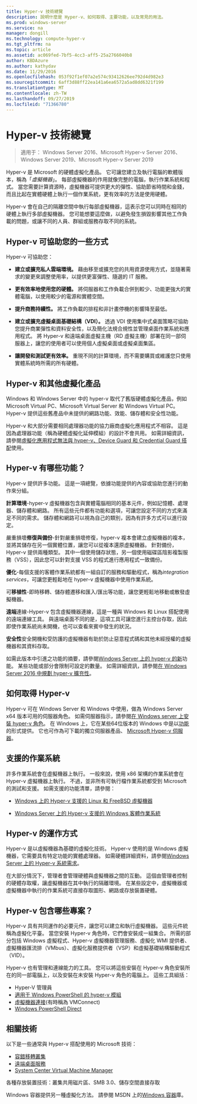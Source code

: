 ```yaml
---
title: Hyper-v 技術總覽
description: 說明什麼是 Hyper-v、如何取得、主要功能，以及常見的用法。
ms.prod: windows-server
ms.service: na
manager: dongill
ms.technology: compute-hyper-v
ms.tgt_pltfrm: na
ms.topic: article
ms.assetid: ac069fed-7bf5-4cc3-aff5-25a2766040b8
author: KBDAzure
ms.author: kathydav
ms.date: 11/29/2016
ms.openlocfilehash: 053f92f1ef07a2e574c93412626ee792d4d982e3
ms.sourcegitcommit: 6aff3d88ff22ea141a6ea6572a5ad8dd6321f199
ms.translationtype: MT
ms.contentlocale: zh-TW
ms.lasthandoff: 09/27/2019
ms.locfileid: "71366780"
---
```

# <a name="hyper-v-technology-overview"></a>Hyper-v 技術總覽

>適用于： Windows Server 2016、Microsoft Hyper-v Server 2016、Windows Server 2019、Microsoft Hyper-v Server 2019

Hyper-v 是 Microsoft 的硬體虛擬化產品。 它可讓您建立及執行電腦的軟體版本，稱為「*虛擬機器*」。 每部虛擬機器的作用就像完整的電腦，執行作業系統和程式。 當您需要計算資源時，虛擬機器可提供更大的彈性、協助節省時間和金錢，而且比起在實體硬體上執行一個作業系統，更有效率的方法是使用硬體。

Hyper-v 會在自己的隔離空間中執行每部虛擬機器，這表示您可以同時在相同的硬體上執行多部虛擬機器。 您可能想要這麼做，以避免發生損毀影響其他工作負載的問題，或讓不同的人員、群組或服務存取不同的系統。

## <a name="some-ways-hyper-v-can-help-you"></a>Hyper-v 可協助您的一些方式

Hyper-v 可協助您：

- **建立或擴充私人雲端環境。** 藉由移至或擴充您的共用資源使用方式，並隨著需求的變更來調整使用率，以提供更富彈性、隨選的 IT 服務。

- **更有效率地使用您的硬體。** 將伺服器和工作負載合併到較少、功能更強大的實體電腦，以使用較少的電源和實體空間。

- **提升商務持續性。** 將工作負載的排程和非計畫停機的影響降至最低。

- **建立或擴充虛擬桌面基礎結構（VDI）。** 透過 VDI 使用集中式桌面策略可協助您提升商業彈性和資料安全性，以及簡化法規合規性並管理桌面作業系統和應用程式。 將 Hyper-v 和遠端桌面虛擬主機（RD 虛擬主機）部署在同一部伺服器上，讓您的使用者可以使用個人虛擬桌面或虛擬桌面集區。

- **讓開發和測試更有效率。** 重現不同的計算環境，而不需要購買或維護您只使用實體系統時所需的所有硬體。

## <a name="hyper-v-and-other-virtualization-products"></a>Hyper-v 和其他虛擬化產品

Windows 和 Windows Server 中的 hyper-v 取代了舊版硬體虛擬化產品，例如 Microsoft Virtual PC、Microsoft Virtual Server 和 Windows Virtual PC。 Hyper-v 提供這些舊產品中未提供的網路功能、效能、儲存體和安全性功能。

Hyper-v 和大部分需要相同處理器功能的協力廠商虛擬化應用程式不相容。 這是因為處理器功能（稱為硬體虛擬化延伸模組）的設計不會共用。 如需詳細資訊，請參閱[虛擬化應用程式無法與 hyper-v、Device Guard 和 Credential Guard 搭配](https://support.microsoft.com/kb/3204980)使用。

## <a name="what-features-does-hyper-v-have"></a>Hyper-v 有哪些功能？

Hyper-v 提供許多功能。 這是一項總覽，依據功能提供的內容或協助您進行的動作來分組。

**計算環境**-hyper-v 虛擬機器包含與實體電腦相同的基本元件，例如記憶體、處理器、儲存體和網路。 所有這些元件都有功能和選項，可讓您設定不同的方式來滿足不同的需求。 儲存體和網路可以視為自己的類別，因為有許多方式可以進行設定。

嚴重損壞**修復與備份**-針對嚴重損壞修復，hyper-v 複本會建立虛擬機器的複本，並將其儲存在另一個實體位置，讓您可以從複本還原虛擬機器。 針對備份，Hyper-v 提供兩種類型。 其中一個使用儲存狀態，另一個使用磁碟區陰影複製服務（VSS），因此您可以針對支援 VSS 的程式進行應用程式一致備份。

**優化**-每個支援的客體作業系統都有一組自訂的服務和驅動程式，稱為*integration services*，可讓您更輕鬆地在 hyper-v 虛擬機器中使用作業系統。

可**移植性**-即時移轉、儲存體遷移和匯入/匯出等功能，讓您更輕鬆地移動或散發虛擬機器。

**遠端**連線-Hyper-v 包含虛擬機器連線，這是一種與 Windows 和 Linux 搭配使用的遠端連線工具。 與遠端桌面不同的是，這項工具可讓您進行主控台存取，因此即使作業系統尚未開機，也可以查看來賓中發生的狀況。

**安全性**安全開機和受防護的虛擬機器有助於防止惡意程式碼和其他未經授權的虛擬機器和其資料存取。

如需此版本中引進之功能的摘要，請參閱[Windows Server 上的 hyper-v 的新](What-s-new-in-Hyper-V-on-Windows.md)功能。 某些功能或部分會限制可設定的數量。 如需詳細資訊，請參閱[在 Windows Server 2016 中規劃 hyper-v 擴充性](plan/Plan-for-Hyper-V-scalability-in-Windows-Server-2016.md)。

## <a name="how-to-get-hyper-v"></a>如何取得 Hyper-v

Hyper-v 可在 Windows Server 和 Windows 中使用，做為 Windows Server x64 版本可用的伺服器角色。 如需伺服器指示，請參閱[在 Windows server 上安裝 hyper-v 角色](get-started/Install-the-Hyper-V-role-on-Windows-Server.md)。 在 Windows 上，它在某些64位版本的 Windows 中是以[功能](https://docs.microsoft.com/virtualization/hyper-v-on-windows/index)的形式提供。 它也可作為可下載的獨立伺服器產品、 [Microsoft Hyper-v 伺服器](https://www.microsoft.com/evalcenter/evaluate-hyper-v-server-2019)。

## <a name="supported-operating-systems"></a>支援的作業系統

許多作業系統會在虛擬機器上執行。 一般來說，使用 x86 架構的作業系統會在 Hyper-v 虛擬機器上執行。 不過，並非所有可執行檔作業系統都受到 Microsoft 的測試和支援。 如需支援的功能清單，請參閱：

- [Windows 上的 Hyper-v 支援的 Linux 和 FreeBSD 虛擬機器](Supported-Linux-and-FreeBSD-virtual-machines-for-Hyper-V-on-Windows.md)

- [Windows Server 上的 Hyper-v 支援的 Windows 客體作業系統](Supported-Windows-guest-operating-systems-for-Hyper-V-on-Windows.md)

## <a name="how-hyper-v-works"></a>Hyper-v 的運作方式

Hyper-v 是以虛擬機器為基礎的虛擬化技術。 Hyper-v 使用的是 Windows 虛擬機器，它需要具有特定功能的實體處理器。 如需硬體詳細資料，請參閱[Windows Server 上的 Hyper-v 系統需求](System-requirements-for-Hyper-V-on-Windows.md)。

在大部分情況下，管理者會管理硬體與虛擬機器之間的互動。 這個由管理者控制的硬體存取權，讓虛擬機器在其中執行的隔離環境。 在某些設定中，虛擬機器或虛擬機器中執行的作業系統可直接存取圖形、網路或存放裝置硬體。

## <a name="what-does-hyper-v-consist-of"></a>Hyper-v 包含哪些專案？

Hyper-v 具有共同運作的必要元件，讓您可以建立和執行虛擬機器。 這些元件統稱為虛擬化平臺。 當您安裝 Hyper-v 角色時，它們會安裝成一組集合。 所需的部分包括 Windows 虛擬程式、Hyper-v 虛擬機器管理服務、虛擬化 WMI 提供者、虛擬機器匯流排（VMbus）、虛擬化服務提供者（VSP）和虛擬基礎結構驅動程式（VID）。

Hyper-v 也有管理和連線能力的工具。 您可以將這些安裝在 Hyper-v 角色安裝所在的同一部電腦上，以及安裝在未安裝 Hyper-v 角色的電腦上。 這些工具組括：

- Hyper-V 管理員
- [適用于 Windows PowerShell 的 hyper-v 模組](https://docs.microsoft.com/powershell/module/hyper-v/index)
- [虛擬機器連接](https://docs.microsoft.com/windows-server/virtualization/hyper-v/learn-more/hyper-v-virtual-machine-connect)\(有時稱為 VMConnect\)
- [Windows PowerShell Direct](manage/Manage-Windows-virtual-machines-with-PowerShell-Direct.md)

## <a name="related-technologies"></a>相關技術

以下是一些通常與 Hyper-v 搭配使用的 Microsoft 技術：

- [容錯移轉叢集](../../failover-clustering/whats-new-in-failover-clustering.md)
- [遠端桌面服務](../../remote/remote-desktop-services/Host-desktops-and-apps-in-Remote-Desktop-Services.md)
- [System Center Virtual Machine Manager](https://docs.microsoft.com/system-center/vmm/overview)

各種存放裝置技術：叢集共用磁片區、SMB 3.0、儲存空間直接存取

Windows 容器提供另一種虛擬化方法。 請參閱 MSDN 上的[Windows 容器](https://docs.microsoft.com/virtualization/windowscontainers/index)庫。
